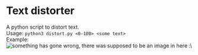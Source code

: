 # Text distorter
A python script to distort text.  
Usage: `python3 distort.py <0-100> <some text>`  
Example:  
![something has gone wrong, there was supposed to be an image in here :\\](https://github.com/Blayung/text-distorter/assets/92673316/8fcb1497-a14e-45ed-8280-d32dda1bbd6a)

